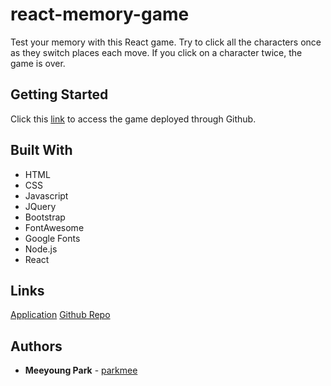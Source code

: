 # react-memory-game

Test your memory with this React game. Try to click all the characters once as they switch places each move. If you click on a character twice, the game is over.

## Getting Started
Click this [link]( https://parkmee.github.io/react-memory-game/) to access the game deployed through Github.

## Built With

* HTML
* CSS
* Javascript
* JQuery
* Bootstrap
* FontAwesome
* Google Fonts
* Node.js
* React

## Links
[Application](https://parkmee.github.io/react-memory-game/)
[Github Repo](https://github.com/parkmee/react-memory-game)

## Authors

* **Meeyoung Park** - [parkmee](https://github.com/parkmee)